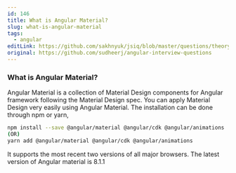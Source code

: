 ```yaml
---
id: 146
title: What is Angular Material?
slug: what-is-angular-material
tags:
  - angular
editLink: https://github.com/sakhnyuk/jsiq/blob/master/questions/theory/angular/146.md
original: https://github.com/sudheerj/angular-interview-questions
---
```


### What is Angular Material?

Angular Material is a collection of Material Design components for Angular framework following the Material Design spec. You can apply Material Design very easily using Angular Material. The installation can be done through npm or yarn,

```bash
npm install --save @angular/material @angular/cdk @angular/animations
(OR)
yarn add @angular/material @angular/cdk @angular/animations
```

It supports the most recent two versions of all major browsers. The latest version of Angular material is 8.1.1